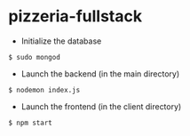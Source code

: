 # pizzeria-fullstack

* Initialize the database

`$ sudo mongod`

* Launch the backend (in the main directory)

`$ nodemon index.js`

* Launch the frontend (in the client directory)

`$ npm start`
